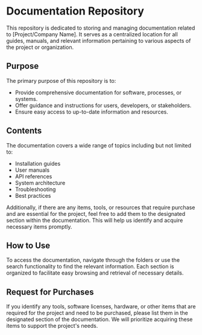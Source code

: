 # Documentation Repository

This repository is dedicated to storing and managing documentation related to [Project/Company Name]. It serves as a centralized location for all guides, manuals, and relevant information pertaining to various aspects of the project or organization.

## Purpose

The primary purpose of this repository is to:

- Provide comprehensive documentation for software, processes, or systems.
- Offer guidance and instructions for users, developers, or stakeholders.
- Ensure easy access to up-to-date information and resources.

## Contents

The documentation covers a wide range of topics including but not limited to:

- Installation guides
- User manuals
- API references
- System architecture
- Troubleshooting
- Best practices

Additionally, if there are any items, tools, or resources that require purchase and are essential for the project, feel free to add them to the designated section within the documentation. This will help us identify and acquire necessary items promptly.

## How to Use

To access the documentation, navigate through the folders or use the search functionality to find the relevant information. Each section is organized to facilitate easy browsing and retrieval of necessary details.

## Request for Purchases

If you identify any tools, software licenses, hardware, or other items that are required for the project and need to be purchased, please list them in the designated section of the documentation. We will prioritize acquiring these items to support the project's needs.
